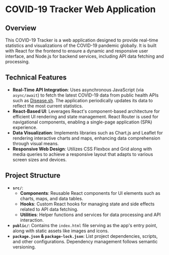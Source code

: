# COVID-19 Tracker Web Application

## Overview

This COVID-19 Tracker is a web application designed to provide real-time statistics and visualizations of the COVID-19 pandemic globally. It is built with React for the frontend to ensure a dynamic and responsive user interface, and Node.js for backend services, including API data fetching and processing.

## Technical Features

- **Real-Time API Integration**: Uses asynchronous JavaScript (via `async/await`) to fetch the latest COVID-19 data from public health APIs such as [Disease.sh](https://disease.sh/). The application periodically updates its data to reflect the most current statistics.
- **React-Based UI**: Leverages React's component-based architecture for efficient UI rendering and state management. React Router is used for navigational components, enabling a single-page application (SPA) experience.
- **Data Visualization**: Implements libraries such as Chart.js and Leaflet for rendering interactive charts and maps, enhancing data comprehension through visual means.
- **Responsive Web Design**: Utilizes CSS Flexbox and Grid along with media queries to achieve a responsive layout that adapts to various screen sizes and devices.

## Project Structure

- **`src/`**:
  - **Components**: Reusable React components for UI elements such as charts, maps, and data tables.
  - **Hooks**: Custom React hooks for managing state and side effects related to API data fetching.
  - **Utilities**: Helper functions and services for data processing and API interaction.
- **`public/`**: Contains the `index.html` file serving as the app's entry point, along with static assets like images and icons.
- **`package.json` & `package-lock.json`**: List project dependencies, scripts, and other configurations. Dependency management follows semantic versioning.
